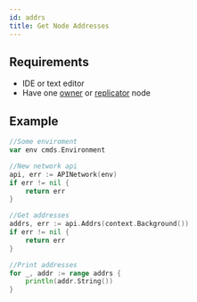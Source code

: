 ```yaml
---
id: addrs
title: Get Node Addresses
---
```


## Requirements
- IDE or text editor
- Have one [owner](../../roles/owner.md) or [replicator](../../roles/replicator.md) node

## Example

```go
//Some enviroment
var env cmds.Environment

//New network api
api, err := APINetwork(env)
if err != nil {
	return err
}

//Get addresses
addrs, err := api.Addrs(context.Background())
if err != nil {
	return err
}

//Print addresses
for _, addr := range addrs {
    println(addr.String())
}
```